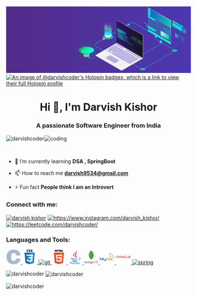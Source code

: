 ![logo](https://github.com/Darvishcoder/Darvishcoder/blob/main/241765440-80728820-e06b-4f96-9c9e-9df46f0cc0a5.gif)
[![An image of @darvishcoder's Holopin badges, which is a link to view their full Holopin profile](https://holopin.me/darvishcoder)](https://holopin.io/@darvishcoder)
<h1 align="center">Hi 👋, I'm Darvish Kishor</h1>
<h3 align="center">A passionate Software Engineer from India</h3>
<img align="right" alt="coding" width="400" src="https://www.sarvika.com/wp-content/uploads/2021/03/Backend-Developer-Python-GIF-Dribble.gif">

<p align="left"> <img src="https://komarev.com/ghpvc/?username=darvishcoder&label=Profile%20views&color=0e75b6&style=flat" alt="darvishcoder" /> </p>

<p align="left"> <a href="https://twitter.com/" target="blank"><img src="https://img.shields.io/twitter/follow/?logo=twitter&style=for-the-badge" alt="" /></a> </p>

- 🌱 I’m currently learning **DSA , SpringBoot**

- 📫 How to reach me **darvish9534@gmail.com**

- ⚡ Fun fact **People think I am an Introvert**

<h3 align="left">Connect with me:</h3>
<p align="left">
<a href="https://www.linkedin.com/in/darvish-kishor-195a53211/" target="blank"><img align="center" src="https://raw.githubusercontent.com/rahuldkjain/github-profile-readme-generator/master/src/images/icons/Social/linked-in-alt.svg" alt="darvish kishor" height="30" width="40" /></a>
<a href="https://instagram.com/https://www.instagram.com/darvish_kishor/" target="blank"><img align="center" src="https://raw.githubusercontent.com/rahuldkjain/github-profile-readme-generator/master/src/images/icons/Social/instagram.svg" alt="https://www.instagram.com/darvish_kishor/" height="30" width="40" /></a>
<a href="https://www.leetcode.com/https://leetcode.com/darvishcoder/" target="blank"><img align="center" src="https://raw.githubusercontent.com/rahuldkjain/github-profile-readme-generator/master/src/images/icons/Social/leet-code.svg" alt="https://leetcode.com/darvishcoder/" height="30" width="40" /></a>
</p>

<h3 align="left">Languages and Tools:</h3>
<p align="left"> <a href="https://www.cprogramming.com/" target="_blank" rel="noreferrer"> <img src="https://raw.githubusercontent.com/devicons/devicon/master/icons/c/c-original.svg" alt="c" width="40" height="40"/> </a> <a href="https://www.w3schools.com/css/" target="_blank" rel="noreferrer"> <img src="https://raw.githubusercontent.com/devicons/devicon/master/icons/css3/css3-original-wordmark.svg" alt="css3" width="40" height="40"/> </a> <a href="https://git-scm.com/" target="_blank" rel="noreferrer"> <img src="https://www.vectorlogo.zone/logos/git-scm/git-scm-icon.svg" alt="git" width="40" height="40"/> </a> <a href="https://www.w3.org/html/" target="_blank" rel="noreferrer"> <img src="https://raw.githubusercontent.com/devicons/devicon/master/icons/html5/html5-original-wordmark.svg" alt="html5" width="40" height="40"/> </a> <a href="https://www.java.com" target="_blank" rel="noreferrer"> <img src="https://raw.githubusercontent.com/devicons/devicon/master/icons/java/java-original.svg" alt="java" width="40" height="40"/> </a> <a href="https://www.mongodb.com/" target="_blank" rel="noreferrer"> <img src="https://raw.githubusercontent.com/devicons/devicon/master/icons/mongodb/mongodb-original-wordmark.svg" alt="mongodb" width="40" height="40"/> </a> <a href="https://www.mysql.com/" target="_blank" rel="noreferrer"> <img src="https://raw.githubusercontent.com/devicons/devicon/master/icons/mysql/mysql-original-wordmark.svg" alt="mysql" width="40" height="40"/> </a> <a href="https://www.oracle.com/" target="_blank" rel="noreferrer"> <img src="https://raw.githubusercontent.com/devicons/devicon/master/icons/oracle/oracle-original.svg" alt="oracle" width="40" height="40"/> </a> <a href="https://spring.io/" target="_blank" rel="noreferrer"> <img src="https://www.vectorlogo.zone/logos/springio/springio-icon.svg" alt="spring" width="40" height="40"/> </a> </p>

<p><img align="left" src="https://github-readme-stats.vercel.app/api/top-langs?username=darvishcoder&show_icons=true&locale=en&layout=compact" alt="darvishcoder" /></p>

<p>&nbsp;<img align="center" src="https://github-readme-stats.vercel.app/api?username=darvishcoder&show_icons=true&locale=en" alt="darvishcoder" /></p>

<p><img align="center" src="https://github-readme-streak-stats.herokuapp.com/?user=darvishcoder&" alt="darvishcoder" /></p>


<!---
Darvishcoder/Darvishcoder is a ✨ special ✨ repository because its `README.md` (this file) appears on your GitHub profile.
You can click the Preview link to take a look at your changes.
--->
